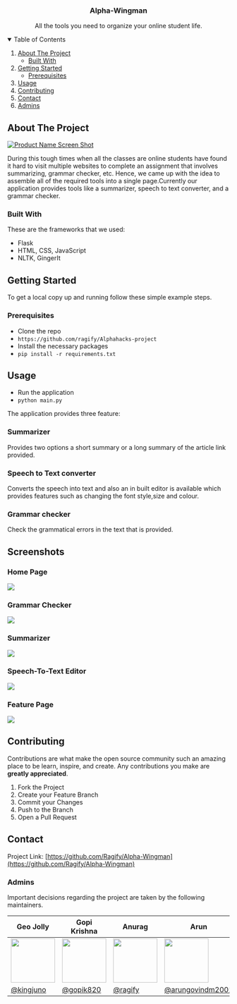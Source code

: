 
<p align="center">
  
  <h3 align="center">Alpha-Wingman</h3>

  <p align="center">
    All the tools you need to organize your online student life.</p> 
</p>



<!-- TABLE OF CONTENTS -->
<details open="open">
  <summary>Table of Contents</summary>
  <ol>
    <li>
      <a href="#about-the-project">About The Project</a>
      <ul>
        <li><a href="#built-with">Built With</a></li>
      </ul>
    </li>
    <li>
      <a href="#getting-started">Getting Started</a>
      <ul>
        <li><a href="#prerequisites">Prerequisites</a></li>
      </ul>
    </li>
    <li><a href="#usage">Usage</a></li>
    <li><a href="#contributing">Contributing</a></li>
    <li><a href="#contact">Contact</a></li>
    <li><a href="#acknowledgements">Admins</a></li>
  </ol>
</details>



## About The Project

[![Product Name Screen Shot][product-screenshot]](https://alphawingman.herokuapp.com/)

During this tough times when all the classes are online students have found it hard to visit multiple websites to complete an assignment that involves summarizing, grammar checker, etc. Hence, we came up with the idea to assemble all of the required tools into a single page.Currently our application provides tools like a summarizer, speech to text converter, and a grammar checker.


### Built With

These are the frameworks that we used:

* Flask
* HTML, CSS, JavaScript
* NLTK, GingerIt



<!-- GETTING STARTED -->
## Getting Started


To get a local copy up and running follow these simple example steps.

### Prerequisites


- Clone the repo
 - `https://github.com/ragify/Alphahacks-project`
- Install the necessary packages
 - `pip install -r requirements.txt`
 
<!-- USAGE EXAMPLES -->
## Usage

- Run the application
 - `python main.py`

The application provides three feature:
### Summarizer
Provides two options a short summary or a long summary of the article link provided.
### Speech to Text converter
Converts the speech into text and also an in built editor is available which provides features such as changing the font style,size and colour.
### Grammar checker
Check the grammatical errors in the text that is provided.

## Screenshots

### Home Page

<img    src="https://challengepost-s3-challengepost.netdna-ssl.com/photos/production/software_photos/001/563/749/datas/gallery.jpg">

### Grammar Checker
<img    src="https://challengepost-s3-challengepost.netdna-ssl.com/photos/production/software_photos/001/563/750/datas/gallery.jpg">

### Summarizer
<img    src="https://challengepost-s3-challengepost.netdna-ssl.com/photos/production/software_photos/001/563/751/datas/gallery.jpg">

### Speech-To-Text Editor
<img    src="https://challengepost-s3-challengepost.netdna-ssl.com/photos/production/software_photos/001/564/049/datas/gallery.jpg">

### Feature Page
<img    src="https://challengepost-s3-challengepost.netdna-ssl.com/photos/production/software_photos/001/563/753/datas/gallery.jpg">
  


<!-- CONTRIBUTING -->
## Contributing

Contributions are what make the open source community such an amazing place to be learn, inspire, and create. Any contributions you make are **greatly appreciated**.

1. Fork the Project
2. Create your Feature Branch 
3. Commit your Changes 
4. Push to the Branch 
5. Open a Pull Request

<!-- CONTACT -->
## Contact

Project Link: [https://github.com/Ragify/Alpha-Wingman](https://github.com/Ragify/Alpha-Wingman)

### Admins

Important decisions regarding the project are taken by the following maintainers.

| Geo Jolly | Gopi Krishna | Anurag | Arun |
|--|--|--|--|
| <img  height="100"  width="100"  src="https://avatars.githubusercontent.com/u/69108486?v=4"> |<img  height="100"  width="100"  src="https://avatars.githubusercontent.com/u/73281663?v=4"> |<img  height="100"  width="100"  src="https://api.amfoss.in/static/uploads/images/dp/018d0f75-b750-4be7-9799-8b599b8e5ae1.jpg">  |<img  height="100"  width="100"  src="https://avatars.githubusercontent.com/u/67337602?v=4">|
| [@kingjuno](https://github.com/kingjuno) | [@gopik820](https://github.com/gopik820) | [@ragify](https://github.com/ragify) | [@arungovindm2001](https://github.com/arungovindm2001) |


<!-- MARKDOWN LINKS & IMAGES -->
<!-- https://www.markdownguide.org/basic-syntax/#reference-style-links -->
[product-screenshot]: https://challengepost-s3-challengepost.netdna-ssl.com/photos/production/software_photos/001/563/749/datas/gallery.jpg
